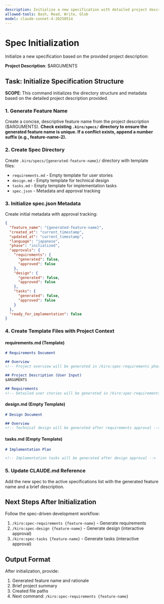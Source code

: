 ```yaml
---
description: Initialize a new specification with detailed project description and requirements
allowed-tools: Bash, Read, Write, Glob
model: claude-sonnet-4-20250514
---
```


# Spec Initialization

Initialize a new specification based on the provided project description:

**Project Description**: $ARGUMENTS

## Task: Initialize Specification Structure

**SCOPE**: This command initializes the directory structure and metadata based on the detailed project description provided.

### 1. Generate Feature Name
Create a concise, descriptive feature name from the project description ($ARGUMENTS).
**Check existing `.kiro/specs/` directory to ensure the generated feature name is unique. If a conflict exists, append a number suffix (e.g., feature-name-2).**

### 2. Create Spec Directory
Create `.kiro/specs/{generated-feature-name}/` directory with template files:
- `requirements.md` - Empty template for user stories
- `design.md` - Empty template for technical design
- `tasks.md` - Empty template for implementation tasks
- `spec.json` - Metadata and approval tracking

### 3. Initialize spec.json Metadata
Create initial metadata with approval tracking:
```json
{
  "feature_name": "{generated-feature-name}",
  "created_at": "current_timestamp",
  "updated_at": "current_timestamp",
  "language": "japanese",
  "phase": "initialized",
  "approvals": {
    "requirements": {
      "generated": false,
      "approved": false
    },
    "design": {
      "generated": false,
      "approved": false
    },
    "tasks": {
      "generated": false,
      "approved": false
    }
  },
  "ready_for_implementation": false
}
```

### 4. Create Template Files with Project Context

#### requirements.md (Template)
```markdown
# Requirements Document

## Overview
<!-- Project overview will be generated in /kiro:spec-requirements phase -->

## Project Description (User Input)
$ARGUMENTS

## Requirements
<!-- Detailed user stories will be generated in /kiro:spec-requirements phase -->

```

#### design.md (Empty Template)
```markdown
# Design Document

## Overview
<!-- Technical design will be generated after requirements approval -->

```

#### tasks.md (Empty Template)
```markdown
# Implementation Plan

<!-- Implementation tasks will be generated after design approval -->

```

### 5. Update CLAUDE.md Reference
Add the new spec to the active specifications list with the generated feature name and a brief description.

## Next Steps After Initialization

Follow the spec-driven development workflow:
1. `/kiro:spec-requirements {feature-name}` - Generate requirements
2. `/kiro:spec-design {feature-name}` - Generate design (interactive approval)
3. `/kiro:spec-tasks {feature-name}` - Generate tasks (interactive approval)

## Output Format

After initialization, provide:
1. Generated feature name and rationale
2. Brief project summary
3. Created file paths
4. Next command: `/kiro:spec-requirements {feature-name}`
